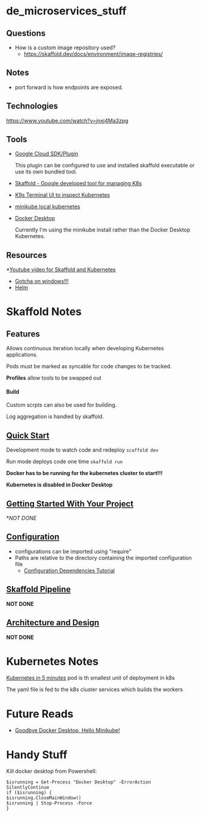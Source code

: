 # de_microservices_stuff
## Questions
* How is a custom image repository used?
  * https://skaffold.dev/docs/environment/image-registries/ 
## Notes 
* port forward is how endpoints are exposed.
## Technologies
https://www.youtube.com/watch?v=jnxj4Ma3zpg
## Tools
* [Google Cloud SDK/Plugin](https://cloud.google.com/code/docs/intellij/install)

  This plugin can be configured to use and installed skaffold executable or use its own bundled tool.

* [Skaffold - Google developed tool for managing K8s](https://skaffold.dev/)
* [K9s Terminal UI to inspect Kubernetes](https://k9scli.io/topics/install/)
* [minikube local kubernetes](https://minikube.sigs.k8s.io/docs/start/)
* [Docker Desktop](https://www.docker.com/products/docker-desktop/)
  
  Currently I'm using the minikube install rather than the Docker Desktop Kubernetes.

## Resources
*[Youtube video for Skaffold and Kubernetes](https://www.youtube.com/watch?v=Fu5CpVaiE_E)
  * [Gotcha on windows!!!](https://youtu.be/Fu5CpVaiE_E?t=1707)
  * [Helm](https://youtu.be/Fu5CpVaiE_E?t=1780)

# Skaffold Notes
## Features

Allows continuous iteration locally when developing Kubernetes applications.

Pods must be marked as syncable for code changes to be tracked.

**Profiles** allow tools to be swapped out

#### Build
Custom scrpts can also be used for building.

Log aggregation is handled by skaffold.

## [Quick Start](https://skaffold.dev/docs/quickstart/)

Development mode to watch code and redeploy
```scaffold dev```

Run mode deploys code one time
```skaffold run```

**Docker has to be running for the kubernetes cluster to start!!!**

**Kubernetes is disabled in Docker Desktop**

## [Getting Started With Your Project](https://skaffold.dev/docs/workflows/getting-started-with-your-project/)
**NOT DONE*
## [Configuration](https://skaffold.dev/docs/design/config/)
* configurations can be imported using "require"
* Paths are relative to the directory containing the imported configuration file
  * [Configuration Dependencies Tutorial](https://skaffold.dev/docs/tutorials/config-dependencies/) 

## [Skaffold Pipeline](https://skaffold.dev/docs/pipeline-stages/)
**NOT DONE**
## [Architecture and Design](https://skaffold.dev/docs/design/)
**NOT DONE**

# Kubernetes Notes
[Kubernetes in 5 minutes](https://www.youtube.com/watch?v=PH-2FfFD2PU)
pod is th smallest unit of deployment in k8s

The yaml file is fed to the k8s cluster services which builds the workers

# Future Reads
* [Goodbye Docker Desktop, Hello Minikube!](https://itnext.io/goodbye-docker-desktop-hello-minikube-3649f2a1c469)


# Handy Stuff
Kill docker desktop from Powershell:
```
$isrunning = Get-Process "Docker Desktop" -ErrorAction SilentlyContinue
if ($isrunning) {
$isrunning.CloseMainWindow()
$isrunning | Stop-Process -Force
}
```